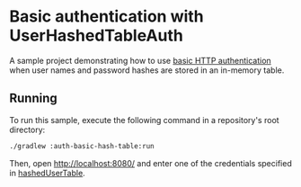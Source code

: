 # Basic authentication with UserHashedTableAuth

A sample project demonstrating how to use [basic HTTP authentication](https://ktor.io/docs/basic.html) when user names and password hashes are stored in an in-memory table.

## Running
To run this sample, execute the following command in a repository's root directory:
```bash
./gradlew :auth-basic-hash-table:run
```

Then, open [http://localhost:8080/](http://localhost:8080/) and enter one of the credentials specified in  [hashedUserTable](src/main/kotlin/com/example/Application.kt).
